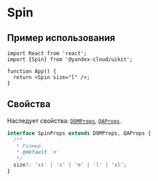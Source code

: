 # Spin

## Пример использования

```tsx
import React from 'react';
import {Spin} from '@yandex-cloud/uikit';

function App() {
  return <Spin size="l" />;
}
```

## Свойства

Наследует свойства: [`DOMProps`](../README.md#domprops), [`QAProps`](../README.md#qaprops).

```ts
interface SpinProps extends DOMProps, QAProps {
  /**
   * Размер.
   * @default 'm'
   */
  size?: 'xs' | 's' | 'm' | 'l' | 'xl';
}
```
